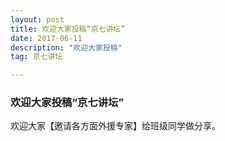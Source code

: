 ```yaml
---
layout: post
title: 欢迎大家投稿“京七讲坛”
date: 2017-06-11 
description: "欢迎大家投稿"
tag: 京七讲坛 

---
```

### 欢迎大家投稿“京七讲坛”

欢迎大家【邀请各方面外援专家】给班级同学做分享。

